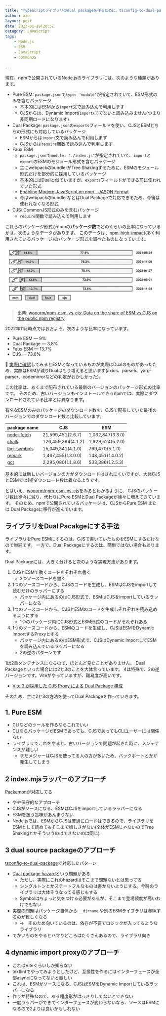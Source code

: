 ```yaml
---
title: "TypeScriptライブラリのdual packageを作るために、tsconfig-to-dual-packageを作った"
author: azu
layout: post
date: 2023-01-19T20:57
category: JavaScript
tags:
    - Node.js
    - ESM
    - JavaScript
    - CommonJS

---
```


現在、npmで公開されているNode.jsのライブラリには、次のような種類があります。

- Pure ESM:
  `package.json`で`type: 'module'`が指定されていて、ESM形式のみを含むパッケージ
  - 基本的にはESMから`import`文で読み込んで利用します
  - CJSからは、Dynamic
    Import(`import()`)でないと読み込みません(つまり非同期ロードになります)
- Dual Package:
  `package.json`の`exports`フィールドを使い、CJSとESMどちらの形式にも対応しているパッケージ
  - ESMからは`import`文で読み込んで利用します
  - CJSからは`require`関数で読み込んで利用します
- Faux ESM
  - `package.json`で`module: "./index.js"`が指定されていて、`import`と`export`のESMのモジュール形式を含むパッケージ
  - 主にwebpackのbundlerがTree
    Shakingするために、ESMのモジュール形式だけを部分的に採用しているパッケージ
  - 基本的にはDualと似ていますが、`exports`フィールドができる前に使われていた形式
  - [Enabling Modern JavaScript on npm - JASON Format](https://jasonformat.com/enabling-modern-js-on-npm/)
  - 今はwebpackのbundlerなどはDual
    Packageで対応できるため、今後は使われなくなる形式
- CJS: CommonJS形式のみを含むパッケージ
  - `require`関数で読み込んで利用します

これらのパッケージ形式がnpmの**パッケージ数**でどのぐらいの比率になっているかは、次のようなデータがあります。
このデータは、[npm-high-impact](https://github.com/wooorm/npm-high-impact)(多く利用されているパッケージ)のパッケージ形式を調べたものになっています。

![npm-esm-vs-cjs](/wp-content/uploads/2023/01/npm-esm-vs-cjs.svg)

> 出典:
> [wooorm/npm-esm-vs-cjs: Data on the share of ESM vs CJS on the public npm registry](https://github.com/wooorm/npm-esm-vs-cjs)

2022年11月時点ではおおよそ、次のような比率になっています。

- Pure ESM — 9%
- Dual Package — 3.8%
- Faux ESM — 13.7%
- CJS — 73.6%

📝
[実際に確認](https://github.com/wooorm/npm-esm-vs-cjs/blob/main/data/2022-11-04.json)してみるとESMとなっているものが実際はDualのものがあったため、実際はESMが減りDualはもう増えると思います(axios、parse5、yarg-parser、codemirrorなどの判定がおかしかった)。

この比率は、あくまで配布されている最新のバージョンのパッケージ形式の比率です。
そのため、古いバージョンもインストールできるnpmでは、実際にダウンロードされている比率とは異なります。

有名なESMのみのパッケージのダウンロード数を、CJSで配布していた最後のバージョンでのダウンロード数と比較しています。

| package name                                                                | CJS                | ESM              |
| --------------------------------------------------------------------------- | ------------------ | ---------------- |
| [node-fetch](https://www.npmjs.com/package/node-fetch?activeTab=versions)   | 21,599,451(2.6.7)  | 1,032,847(3.3.0) |
| [chalk](https://www.npmjs.com/package/chalk?activeTab=versions)             | 120,459,394(4.1.2) | 1,929,524(5.2.0) |
| [log-symbols](https://www.npmjs.com/package/log-symbols?activeTab=versions) | 15,049,341(4.1.0)  | 769,470(5.1.0)   |
| [remark](https://www.npmjs.com/package/remark?activeTab=versions)           | 1,467,455(13.0.0)  | 148,451(14.0.2)  |
| [got](https://www.npmjs.com/package/got?activeTab=versions)                 | 2,295,080(11.8.6)  | 533,386(12.5.3)  |

基本的には新しいバージョンの方がダウンロードはされにくいですが、大体CJSとESMでは1桁ダウンロード数は異なるようです。

とはいえ、[wooorm/npm-esm-vs-cjs](https://github.com/wooorm/npm-esm-vs-cjs)をみるとわかるように、
CJSのパッケージ数は徐々に減り、代わりにPure ESMとDual Packageが徐々に増えてきています。
そのため、npmで公開されているパッケージは、CJSからPure ESM または Dual Packageに移行が進んでいます。

## ライブラリをDual Pacakgeにする手法

ライブラリをPure ESMにするのは、CJSで書いていたものをESMにするだけなので単純です。
一方で、Dual Packageにするのは、簡単ではない場合もあります。

Dual Packageには、大きく分けると次のような実現方法があります。

1. CJSとESMで動くコードをそれぞれ書く
    - 2つソースコードを書く
2. 1つのソースコードから、CJSのコードを生成し、ESMはCJSをimportして読むだけのラッパーにする
    - パッケージ内にあるのはCJS形式で、ESMはCJSをimportしているラッパーになる
3. 1つのソースコードから、CJSとESMのコードを生成しそれぞれを読み込めるようにする
    - 1つのパッケージ内にCJS形式とESM形式のコードがそれぞれある
4. 1つのソースコードから、ESMのコードを生成し、CJSはESMをDynamic ImportするProxyとする
    - パッケージ内にあるのはESM形式で、CJSはDynamic ImportしてESMを読み込んでいるラッパーになる
    - 2の逆のパターンです

1は2重メンテナンスになるので、ほとんど見たことがありません。
Dual Packageといった場合には2と3のことを大体言っています。
4は特殊で、2の逆バージョンです。Viteがやっていますが、難易度が高いです。

- [Vite 3 が採用した CJS Proxy による Dual Package 構成](https://zenn.dev/teppeis/articles/2022-07-npm-dual-pacakge-cjs-proxy)

そのため、主に2と3の方法を使ってDual Packageを作っていきます。

## 1. Pure ESM

- CLIなどのツールを作るならこれでいい
- CLIならパッケージがESMであっても、CJSであってもCLIユーザーには関係ない
- ライブラリでこれをやると、古いバージョンで問題が起きた時に、メンテナンスが難しい
    - まだメジャーはCJSを使ってる人の方が多いため、バックポートとかが発生してしまう

## 2 index.mjsラッパーのアプローチ

[Packemon](https://packemon.dev/)が対応してる

- やや保守的なアプローチ
- CJSがソースになる、ESMはCJSをimportしているラッパーになる
- ESMを扱う旨味があんまりない
- Node.jsでは、ESMからCJSは普通にロードはできるので、ライブラリをESMとして読めてもそこまで嬉しさがない(全体がESMじゃないのでTree Shakingとかそういうのはできないのは同じ)


## 3 dual source packageのアプローチ

[tsconfig-to-dual-package](https://github.com/azu/tsconfig-to-dual-package)で対応したパターン

- [Dual package hazard](https://nodejs.org/api/packages.html#dual-package-hazard)という問題がある
    - ただし、実際にこれのhazardはそこまで問題ないとは思ってる
    - シングルトンとかステートフルなものは書かないようにする。今時のライブラリは大体そうなってる感じもする
    - Symbolはちょっと気をつける必要があるが、そこまで登場頻度が高いわけでもない
- 実際の問題はパッケージ自体から `__dirname` や別のESMライブラリは参照するのが難しくなる
    - →　そのため向いているのは、依存が不要でロジックが入ってるようなライブラリ
- でかいものをやるとハマりどころはたくさんあるので、ライブラリ向き

## 4 dynamic import proxyのアプローチ

- これはViteぐらいしか知らない
- textlintでやってみようとしたけど、互換性を作るにはインターフェースが全部asyncになってないと厳しい
- これは、ESMがソースになる、CJSはESMをDynamic Importしているラッパーになる
- 作りが特殊なので、ある程度形がはっきりしてないとできない
- 一度ラッパーができてインターフェースが変わらないなら、ソースはESMになるので2よりは良いかもしれない